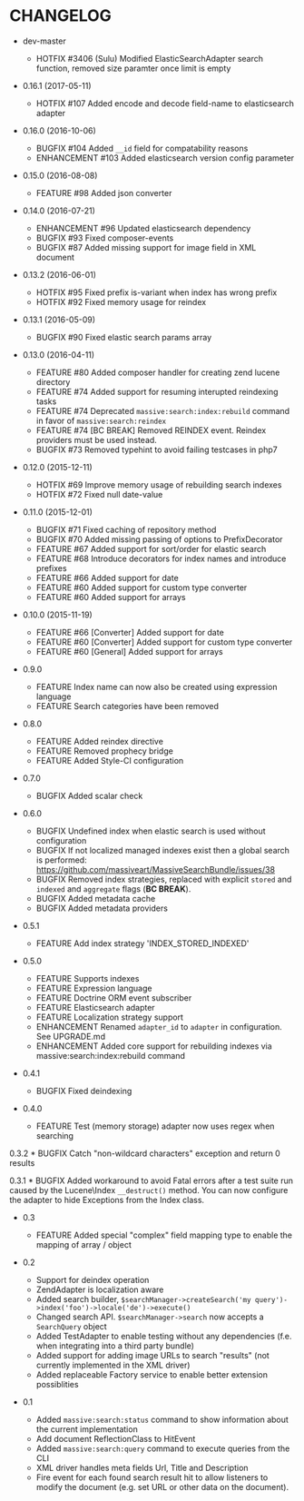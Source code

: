 CHANGELOG
=========

* dev-master
    * HOTFIX      #3406 (Sulu) Modified ElasticSearchAdapter search function, removed size paramter once limit is empty
    
* 0.16.1 (2017-05-11)
    * HOTFIX      #107 Added encode and decode field-name to elasticsearch adapter

* 0.16.0 (2016-10-06)
    * BUGFIX      #104 Added `__id` field for compatability reasons
    * ENHANCEMENT #103 Added elasticsearch version config parameter

* 0.15.0 (2016-08-08)
    * FEATURE     #98 Added json converter

* 0.14.0 (2016-07-21)
    * ENHANCEMENT #96 Updated elasticsearch dependency
    * BUGFIX      #93 Fixed composer-events
    * BUGFIX      #87 Added missing support for image field in XML document

* 0.13.2 (2016-06-01)
    * HOTFIX  #95 Fixed prefix is-variant when index has wrong prefix 
    * HOTFIX  #92 Fixed memory usage for reindex

* 0.13.1 (2016-05-09)
    * BUGFIX  #90 Fixed elastic search params array

* 0.13.0 (2016-04-11)
    * FEATURE #80 Added composer handler for creating zend lucene directory
    * FEATURE #74 Added support for resuming interupted reindexing tasks
    * FEATURE #74 Deprecated `massive:search:index:rebuild` command in favor
                  of `massive:search:reindex`
    * FEATURE #74 [BC BREAK] Removed REINDEX event. Reindex providers must be
      used instead.
    * BUGFIX  #73 Removed typehint to avoid failing testcases in php7

* 0.12.0 (2015-12-11)
    * HOTFIX  #69 Improve memory usage of rebuilding search indexes
    * HOTFIX  #72 Fixed null date-value

* 0.11.0 (2015-12-01)
    * BUGFIX  #71 Fixed caching of repository method
    * BUGFIX  #70 Added missing passing of options to PrefixDecorator
    * FEATURE #67 Added support for sort/order for elastic search
    * FEATURE #68 Introduce decorators for index names and introduce prefixes
    * FEATURE #66 Added support for date
    * FEATURE #60 Added support for custom type converter
    * FEATURE #60 Added support for arrays

* 0.10.0 (2015-11-19)
    * FEATURE #66 [Converter] Added support for date
    * FEATURE #60 [Converter] Added support for custom type converter
    * FEATURE #60 [General]   Added support for arrays
     
* 0.9.0
    * FEATURE Index name can now also be created using expression language
    * FEATURE Search categories have been removed

* 0.8.0
    * FEATURE Added reindex directive
    * FEATURE Removed prophecy bridge
    * FEATURE Added Style-CI configuration

* 0.7.0
    * BUGFIX Added scalar check

* 0.6.0
    * BUGFIX  Undefined index when elastic search is used without
              configuration
    * BUGFIX  If not localized managed indexes exist then a global search is
              performed: https://github.com/massiveart/MassiveSearchBundle/issues/38
    * BUGFIX  Removed index strategies, replaced with explicit `stored` and
              `indexed` and `aggregate` flags (**BC BREAK**).
    * BUGFIX  Added metadata cache
    * BUGFIX  Added metadata providers

* 0.5.1
    * FEATURE Add index strategy 'INDEX_STORED_INDEXED'

* 0.5.0
    * FEATURE     Supports indexes
    * FEATURE     Expression language
    * FEATURE     Doctrine ORM event subscriber
    * FEATURE     Elasticsearch adapter
    * FEATURE     Localization strategy support
    * ENHANCEMENT Renamed `adapter_id` to `adapter` in configuration. See UPGRADE.md
    * ENHANCEMENT Added core support for rebuilding indexes via
                             massive:search:index:rebuild command

* 0.4.1
    * BUGFIX Fixed deindexing

* 0.4.0
    * FEATURE Test (memory storage) adapter now uses regex when searching

0.3.2
    * BUGFIX Catch "non-wildcard characters" exception and return 0 results

0.3.1
    * BUGFIX Added workaround to avoid Fatal errors after a test suite run caused by
                         the Lucene\Index `__destruct()` method. You can now configure the adapter to hide Exceptions
                         from the Index class.

* 0.3
    * FEATURE Added special "complex" field mapping type to enable the mapping of array / object

* 0.2
    * Support for deindex operation
    * ZendAdapter is localization aware
    * Added search builder, `$searchManager->createSearch('my query')->index('foo')->locale('de')->execute()`
    * Changed search API. `$searchManager->search` now accepts a `SearchQuery` object
    * Added TestAdapter to enable testing without any dependencies (f.e. when integrating into a third party bundle)
    * Added support for adding image URLs to search "results" (not currently implemented in the XML driver)
    * Added replaceable Factory service to enable better extension possiblities

* 0.1
    * Added `massive:search:status` command to show information about the current implementation
    * Add document ReflectionClass to HitEvent
    * Added `massive:search:query` command to execute queries from the CLI
    * XML driver handles meta fields Url, Title and Description
    * Fire event for each found search result hit to allow listeners to modify the document (e.g.
      set URL or other data on the document).
